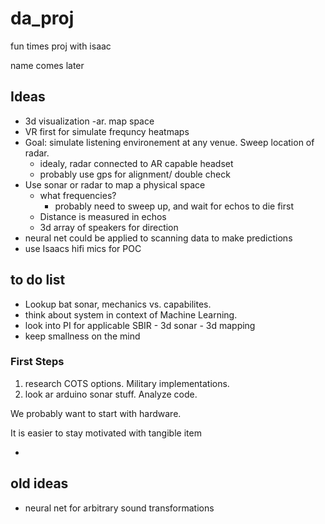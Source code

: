 # da_proj
fun times proj with isaac

name comes later

## Ideas

* 3d visualization -ar. map space
 * VR first for simulate frequncy heatmaps
 * Goal: simulate listening environement at any venue. Sweep location of radar. 
   * idealy, radar connected to AR capable headset
   * probably use gps for alignment/ double check
* Use sonar or radar to map a physical space
  * what frequencies?
    * probably need to sweep up, and wait for echos to die first
  * Distance is measured in echos
  * 3d array of speakers for direction
* neural net could be applied to scanning data to make predictions
* use Isaacs hifi mics for POC

## to do list


* Lookup bat sonar, mechanics vs. capabilites.
* think about system in context of Machine Learning.
* look into PI for applicable SBIR - 3d sonar - 3d mapping 
* keep smallness on the mind 


### First Steps


1. research COTS options. Military implementations.
2. look ar arduino sonar stuff. Analyze code.


We probably want to start with hardware.

It is easier to stay motivated with tangible item



*

## old ideas

* neural net for arbitrary sound transformations
